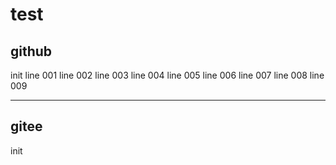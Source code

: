 # test

## github

init
line 001
line 002
line 003
line 004
line 005
line 006
line 007
line 008
line 009

---

## gitee

init
